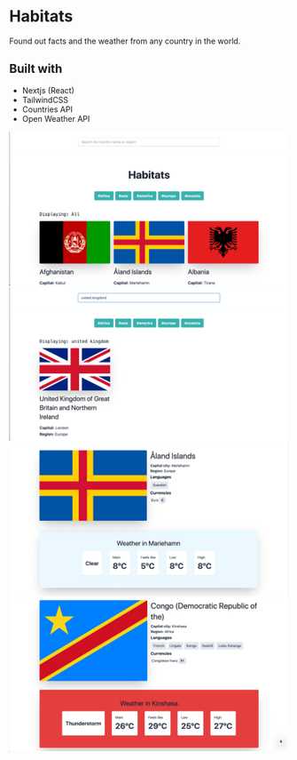 # Habitats

Found out facts and the weather from any country in the world.

## Built with
* Nextjs (React)
* TailwindCSS
* Countries API
* Open Weather API


<img src='/public/s1.png' />
<img src='/public/s2.png' />
<img src='/public/s3.png' />
<img src='/public/s4.png' />